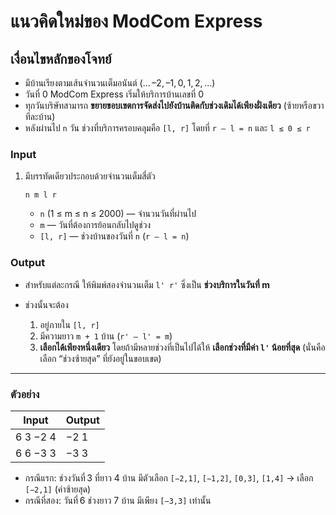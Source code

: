 # แนวคิดใหม่ของ ModCom Express

## เงื่อนไขหลักของโจทย์

- มีบ้านเรียงตามเส้นจำนวนเต็มอนันต์ (… –2, –1, 0, 1, 2, …)
- วันที่ 0 ModCom Express เริ่มให้บริการบ้านเลขที่ 0
- ทุกวันบริษัทสามารถ **ขยายขอบเขตการจัดส่งไปยังบ้านติดกับช่วงเดิมได้เพียงฝั่งเดียว** (ซ้ายหรือขวาทีละบ้าน)
- หลังผ่านไป `n` วัน ช่วงที่บริการครอบคลุมคือ `[l, r]` โดยที่ `r – l = n` และ `l ≤ 0 ≤ r`

### Input

1. มีบรรทัดเดียวประกอบด้วยจำนวนเต็มสี่ตัว

   ```
   n m l r
   ```

   - `n` (1 ≤ m ≤ n ≤ 2000) — จำนวนวันที่ผ่านไป
   - `m` — วันที่ต้องการย้อนกลับไปดูช่วง
   - `[l, r]` — ช่วงบ้านของวันที่ `n` (`r – l = n`)

### Output

- สำหรับแต่ละกรณี ให้พิมพ์สองจำนวนเต็ม `l' r'` ซึ่งเป็น **ช่วงบริการในวันที่ m**
- ช่วงนั้นจะต้อง

  1. อยู่ภายใน `[l, r]`
  2. มีความยาว `m + 1` บ้าน (`r' – l' = m`)
  3. **เลือกได้เพียงหนึ่งเดียว** โดยถ้ามีหลายช่วงที่เป็นไปได้ให้ **เลือกช่วงที่มีค่า `l'` น้อยที่สุด** (นั่นคือ เลือก “ช่วงซ้ายสุด” ที่ยังอยู่ในขอบเขต)

---

### ตัวอย่าง

| **Input** | **Output** |
| --------- | ---------- |
| 6 3 −2 4  | −2 1       |
| 6 6 −3 3  | −3 3       |

- กรณีแรก: ช่วงวันที่ 3 ที่ยาว 4 บ้าน มีตัวเลือก `[−2,1]`, `[−1,2]`, `[0,3]`, `[1,4]` → เลือก `[−2,1]` (ค่าซ้ายสุด)
- กรณีที่สอง: วันที่ 6 ช่วงยาว 7 บ้าน มีเพียง `[−3,3]` เท่านั้น

